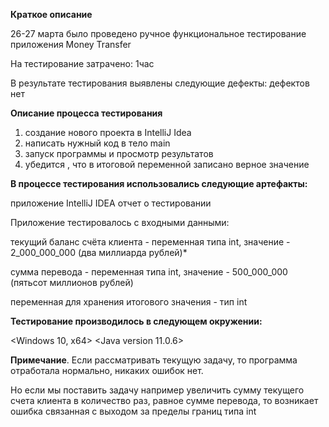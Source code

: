 **Краткое описание**

26-27 марта было проведено ручное функциональное тестирование приложения Money Transfer

На тестирование затрачено: 1час

В результате тестирования выявлены следующие дефекты:
дефектов нет

**Описание процесса тестирования**
1. создание нового проекта в  IntelliJ Idea
2. написать нужный код в тело main
3. запуск программы и просмотр результатов
4. убедится , что в итоговой переменной записано верное значение

 
 **В процессе тестирования использовались следующие артефакты:**

приложение IntelliJ IDEA
отчет о тестировании

Приложение тестировалось c входными данными:
 
 текущий баланс счёта клиента - переменная типа int, значение - 2_000_000_000 (два миллиарда рублей)*
 
 сумма перевода - переменная типа int, значение - 500_000_000 (пятьсот миллионов рублей)
 
 переменная для хранения итогового значения - тип int

 

**Тестирование производилось в следующем окружении:**

<Windows 10, x64> <Java version 11.0.6>

**Примечание**. 
Если рассматривать текущую задачу, то программа отработала нормально,  никаких ошибок нет. 

Но если мы поставить задачу например увеличить сумму текущего счета клиента в количество раз, равное сумме перевода, то возникает ошибка связанная с выходом за пределы границ типа int
 
